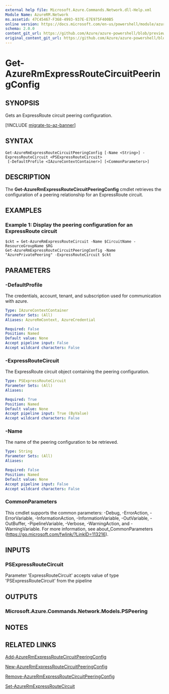 ```yaml
---
external help file: Microsoft.Azure.Commands.Network.dll-Help.xml
Module Name: AzureRM.Network
ms.assetid: 47C45467-F368-4993-937E-E7E975F400B5
online version: https://docs.microsoft.com/en-us/powershell/module/azurerm.network/get-azurermexpressroutecircuitpeeringconfig
schema: 2.0.0
content_git_url: https://github.com/Azure/azure-powershell/blob/preview/src/ResourceManager/Network/Commands.Network/help/Get-AzureRmExpressRouteCircuitPeeringConfig.md
original_content_git_url: https://github.com/Azure/azure-powershell/blob/preview/src/ResourceManager/Network/Commands.Network/help/Get-AzureRmExpressRouteCircuitPeeringConfig.md
---
```


# Get-AzureRmExpressRouteCircuitPeeringConfig

## SYNOPSIS
Gets an ExpressRoute circuit peering configuration.

[!INCLUDE [migrate-to-az-banner](../../includes/migrate-to-az-banner.md)]

## SYNTAX

```
Get-AzureRmExpressRouteCircuitPeeringConfig [-Name <String>] -ExpressRouteCircuit <PSExpressRouteCircuit>
 [-DefaultProfile <IAzureContextContainer>] [<CommonParameters>]
```

## DESCRIPTION
The **Get-AzureRmExpressRouteCircuitPeeringConfig** cmdlet retrieves the configuration of a peering
relationship for an ExpressRoute circuit.

## EXAMPLES

### Example 1: Display the peering configuration for an ExpressRoute circuit
```
$ckt = Get-AzureRmExpressRouteCircuit -Name $CircuitName -ResourceGroupName $RG
Get-AzureRmExpressRouteCircuitPeeringConfig -Name "AzurePrivatePeering" -ExpressRouteCircuit $ckt
```

## PARAMETERS

### -DefaultProfile
The credentials, account, tenant, and subscription used for communication with azure.

```yaml
Type: IAzureContextContainer
Parameter Sets: (All)
Aliases: AzureRmContext, AzureCredential

Required: False
Position: Named
Default value: None
Accept pipeline input: False
Accept wildcard characters: False
```

### -ExpressRouteCircuit
The ExpressRoute circuit object containing the peering configuration.

```yaml
Type: PSExpressRouteCircuit
Parameter Sets: (All)
Aliases: 

Required: True
Position: Named
Default value: None
Accept pipeline input: True (ByValue)
Accept wildcard characters: False
```

### -Name
The name of the peering configuration to be retrieved.

```yaml
Type: String
Parameter Sets: (All)
Aliases: 

Required: False
Position: Named
Default value: None
Accept pipeline input: False
Accept wildcard characters: False
```

### CommonParameters
This cmdlet supports the common parameters: -Debug, -ErrorAction, -ErrorVariable, -InformationAction, -InformationVariable, -OutVariable, -OutBuffer, -PipelineVariable, -Verbose, -WarningAction, and -WarningVariable. For more information, see about_CommonParameters (https://go.microsoft.com/fwlink/?LinkID=113216).

## INPUTS

### PSExpressRouteCircuit
Parameter 'ExpressRouteCircuit' accepts value of type 'PSExpressRouteCircuit' from the pipeline

## OUTPUTS

### Microsoft.Azure.Commands.Network.Models.PSPeering

## NOTES

## RELATED LINKS

[Add-AzureRmExpressRouteCircuitPeeringConfig](Add-AzureRmExpressRouteCircuitPeeringConfig.md)

[New-AzureRmExpressRouteCircuitPeeringConfig](New-AzureRmExpressRouteCircuitPeeringConfig.md)

[Remove-AzureRmExpressRouteCircuitPeeringConfig](Remove-AzureRmExpressRouteCircuitPeeringConfig.md)

[Set-AzureRmExpressRouteCircuit](Set-AzureRmExpressRouteCircuit.md)
